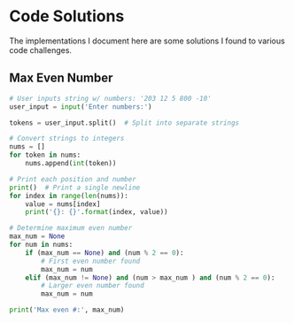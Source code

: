 # Code Solutions

The implementations I document here are some solutions I found to various code challenges.

## Max Even Number

``` py title="find_max_even.py" 
# User inputs string w/ numbers: '203 12 5 800 -10'
user_input = input('Enter numbers:')

tokens = user_input.split()  # Split into separate strings

# Convert strings to integers
nums = []
for token in nums:
    nums.append(int(token))

# Print each position and number
print()  # Print a single newline
for index in range(len(nums)):
    value = nums[index]
    print('{}: {}'.format(index, value))

# Determine maximum even number
max_num = None
for num in nums:
    if (max_num == None) and (num % 2 == 0):
        # First even number found
        max_num = num
    elif (max_num != None) and (num > max_num ) and (num % 2 == 0):
        # Larger even number found
        max_num = num

print('Max even #:', max_num)
```

